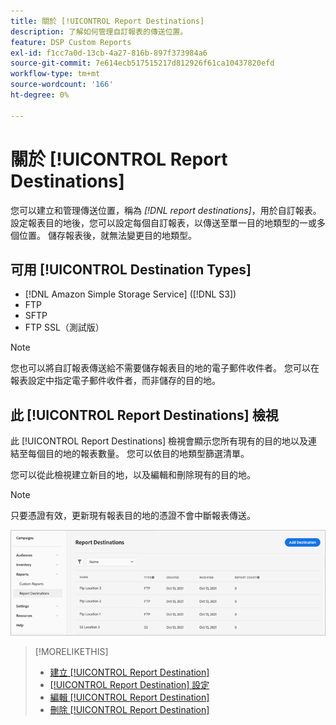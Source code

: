 ```yaml
---
title: 關於 [!UICONTROL Report Destinations]
description: 了解如何管理自訂報表的傳送位置。
feature: DSP Custom Reports
exl-id: f1cc7a0d-13cb-4a27-816b-897f373984a6
source-git-commit: 7e614ecb517515217d812926f61ca10437820efd
workflow-type: tm+mt
source-wordcount: '166'
ht-degree: 0%

---
```


# 關於 [!UICONTROL Report Destinations]

您可以建立和管理傳送位置，稱為 *[!DNL report destinations]*，用於自訂報表。 設定報表目的地後，您可以設定每個自訂報表，以傳送至單一目的地類型的一或多個位置。 儲存報表後，就無法變更目的地類型。

## 可用 [!UICONTROL Destination Types]

* [!DNL Amazon Simple Storage Service] ([!DNL S3])
* FTP
* SFTP
* FTP SSL（測試版）

>[!NOTE]
>
> 您也可以將自訂報表傳送給不需要儲存報表目的地的電子郵件收件者。 您可以在報表設定中指定電子郵件收件者，而非儲存的目的地。

## 此 [!UICONTROL Report Destinations] 檢視

此 [!UICONTROL Report Destinations] 檢視會顯示您所有現有的目的地以及連結至每個目的地的報表數量。 您可以依目的地類型篩選清單。

您可以從此檢視建立新目的地，以及編輯和刪除現有的目的地。

>[!NOTE]
>
>只要憑證有效，更新現有報表目的地的憑證不會中斷報表傳送。

![報表目的地](/help/dsp/assets/report-destinations.png)

>[!MORELIKETHIS]
>
>* [建立 [!UICONTROL Report Destination]](/help/dsp/reports/report-destinations/report-destination-create.md)
>* [[!UICONTROL Report Destination] 設定](/help/dsp/reports/report-destinations/report-destination-settings.md)
>* [編輯 [!UICONTROL Report Destination]](/help/dsp/reports/report-destinations/report-destination-edit.md)
>* [刪除 [!UICONTROL Report Destination]](/help/dsp/reports/report-destinations/report-destination-delete.md)

